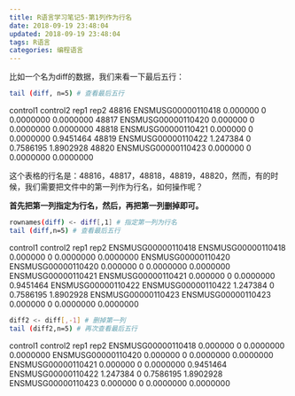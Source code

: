 ```yaml
---
title: R语言学习笔记5-第1列作为行名
date: 2018-09-19 23:48:04
updated: 2018-09-19 23:48:04
tags: R语言
categories: 编程语言
---
```


比如一个名为diff的数据，我们来看一下最后五行：

```bash
tail (diff, n=5) # 查看最后五行
```

control1 control2      rep1      rep2
48816 ENSMUSG00000110418 0.000000        0 0.0000000 0.0000000
48817 ENSMUSG00000110420 0.000000        0 0.0000000 0.0000000
48818 ENSMUSG00000110421 0.000000        0 0.0000000 0.9451464
48819 ENSMUSG00000110422 1.247384        0 0.7586195 1.8902928
48820 ENSMUSG00000110423 0.000000        0 0.0000000 0.0000000

这个表格的行名是：48816，48817，48818，48819，48820，然而，有的时候，我们需要把文件中的第一列作为行名，如何操作呢？

**首先把第一列指定为行名，然后，再把第一列删掉即可。**

```bash
rownames(diff) <- diff[,1] # 指定第一列为行名
tail (diff,n=5) # 查看最后五行
```

control1 control2      rep1      rep2
ENSMUSG00000110418 ENSMUSG00000110418 0.000000        0 0.0000000 0.0000000
ENSMUSG00000110420 ENSMUSG00000110420 0.000000        0 0.0000000 0.0000000
ENSMUSG00000110421 ENSMUSG00000110421 0.000000        0 0.0000000 0.9451464
ENSMUSG00000110422 ENSMUSG00000110422 1.247384        0 0.7586195 1.8902928
ENSMUSG00000110423 ENSMUSG00000110423 0.000000        0 0.0000000 0.0000000

```bash
diff2 <- diff[,-1] # 删掉第一列
tail (diff2,n=5) # 再次查看最后五行
```

control1 control2      rep1      rep2
ENSMUSG00000110418 0.000000        0 0.0000000 0.0000000
ENSMUSG00000110420 0.000000        0 0.0000000 0.0000000
ENSMUSG00000110421 0.000000        0 0.0000000 0.9451464
ENSMUSG00000110422 1.247384        0 0.7586195 1.8902928
ENSMUSG00000110423 0.000000        0 0.0000000 0.0000000
